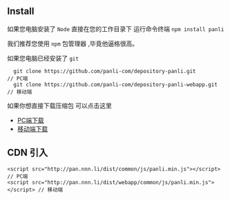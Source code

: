 ## Install

如果您电脑安装了 `Node` 直接在您的工作目录下 运行命令终端 `npm install panli`

我们推荐您使用 `npm` 包管理器 ,毕竟他逼格很高。

如果您电脑已经安装了 `git`

```
  git clone https://github.com/panli-com/depository-panli.git          // PC端
  git clone https://github.com/panli-com/depository-panli-webapp.git   // 移动端
```

如果你想直接下载压缩包 可以点击这里

* [PC端下载](https://github.com/panli-com/depository-panli/archive/master.zip)
* [移动端下载](https://github.com/panli-com/depository-panli-webapp/archive/master.zip)


## CDN 引入

```
<script src="http://pan.nnn.li/dist/common/js/panli.min.js"></script>  // PC端  
<script src="http://pan.nnn.li/dist/webapp/common/js/panli.min.js"></script> // 移动端

```
